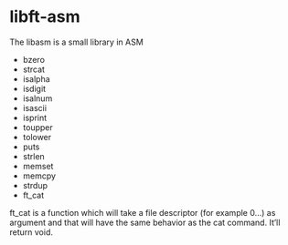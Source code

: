 # libft-asm

The libasm is a small library in ASM

- bzero
- strcat
- isalpha
- isdigit
- isalnum
- isascii
- isprint
- toupper
- tolower
- puts
- strlen
- memset
- memcpy
- strdup
- ft_cat

ft_cat is a function which will take a file descriptor (for example 0...) as argument and that will have the same behavior as the cat command. It’ll return void.
